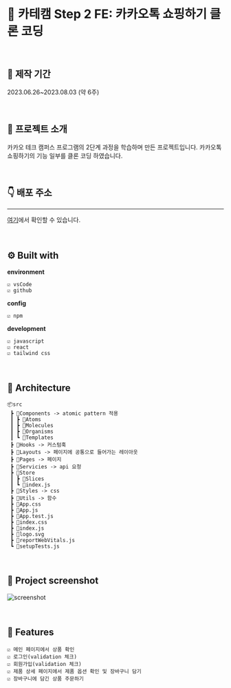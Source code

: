 # 🍪 카테캠 Step 2 FE: 카카오톡 쇼핑하기 클론 코딩

<br>

## 📅 제작 기간

2023.06.26~2023.08.03 (약 6주)

<br>

## 📒 프로젝트 소개

카카오 테크 캠퍼스 프로그램의 2단계 과정을 학습하며 만든 프로젝트입니다.
카카오톡 쇼핑하기의 기능 일부를 클론 코딩 하였습니다.

<br>

## 👇 배포 주소

<hr/>

[여기](https://user-app.krampoline.com/ke1747bb20edfa)에서 확인할 수 있습니다.

<br>

## ⚙️ Built with

**environment**

```
☑️ vsCode
☑️ github
```

**config**

```
☑️ npm
```

**development**

```
☑️ javascript
☑️ react
☑️ tailwind css
```

<br>

## 📂 Architecture

```
📦src
 ┣ 📂Components -> atomic pattern 적용
 ┃ ┣ 📂Atoms
 ┃ ┣ 📂Molecules
 ┃ ┣ 📂Organisms
 ┃ ┗ 📂Templates
 ┣ 📂Hooks -> 커스텀훅
 ┣ 📂Layouts -> 페이지에 공통으로 들어가는 레이아웃
 ┣ 📂Pages -> 페이지
 ┣ 📂Servicies -> api 요청
 ┣ 📂Store
 ┃ ┣ 📂Slices
 ┃ ┗ 📜index.js
 ┣ 📂Styles -> css
 ┣ 📂Utils -> 함수
 ┣ 📜App.css
 ┣ 📜App.js
 ┣ 📜App.test.js
 ┣ 📜index.css
 ┣ 📜index.js
 ┣ 📜logo.svg
 ┣ 📜reportWebVitals.js
 ┗ 📜setupTests.js
```

<br>

## 👀 Project screenshot

![screenshot](https://github.com/harin9/step2-FE-clone/assets/83578728/163b4c56-71c3-4101-8adb-6f4578c82c44)

<br>

## 📌 Features

```
☑️ 메인 페이지에서 상품 확인
☑️ 로그인(validation 체크)
☑️ 회원가입(validation 체크)
☑️ 제품 상세 페이지에서 제품 옵션 확인 및 장바구니 담기
☑️ 장바구니에 담긴 상품 주문하기
```
